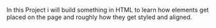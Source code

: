 In this Project i will build something in HTML to learn how elements get placed on the page and roughly how they get styled and aligned.